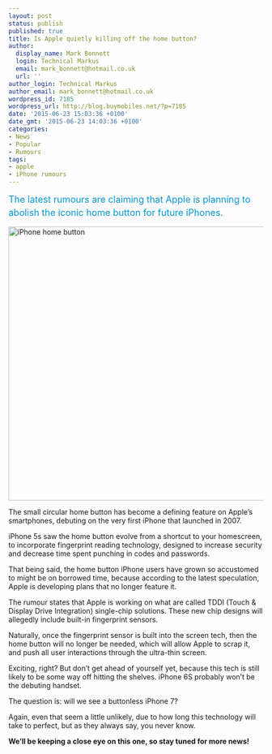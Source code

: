 ```yaml
---
layout: post
status: publish
published: true
title: Is Apple quietly killing off the home button?
author:
  display_name: Mark Bonnett
  login: Technical Markus
  email: mark_bonnett@hotmail.co.uk
  url: ''
author_login: Technical Markus
author_email: mark_bonnett@hotmail.co.uk
wordpress_id: 7185
wordpress_url: http://blog.buymobiles.net/?p=7185
date: '2015-06-23 15:03:36 +0100'
date_gmt: '2015-06-23 14:03:36 +0100'
categories:
- News
- Popular
- Rumours
tags:
- apple
- iPhone rumours
---
```

<p><span class="postStandFirst" style="color: #0896d5; line-height: 26px; font-size: 18px;">The latest rumours are claiming that Apple is planning to abolish the iconic home button for future iPhones.</span></p>
<p><img class=" size-large wp-image-7187 aligncenter" src="https://a1comms-blog-buymobiles.storage.googleapis.com/2015/06/touchid_technology_large1-1024x576.png" alt="iPhone home button" width="960" height="540" /></p>
<p>The small circular home button has become a defining feature on Apple&rsquo;s smartphones, debuting on the very first iPhone that launched in 2007.</p>
<p>iPhone 5s saw the home button evolve from a shortcut to your homescreen, to incorporate fingerprint reading technology, designed to increase security and decrease time spent punching in codes and passwords.</p>
<p>That being said, the home button iPhone users have grown so accustomed to might be on borrowed time, because according to the latest speculation, Apple is developing plans that no longer feature it.</p>
<p>The rumour states that Apple is working on what are called TDDI (Touch &amp; Display Drive Integration) single-chip solutions. These new chip designs will allegedly include built-in fingerprint sensors.</p>
<p>Naturally, once the fingerprint sensor is built into the screen tech, then the home button will no longer be needed, which will allow Apple to scrap it, and push all user interactions through the ultra-thin screen.</p>
<p>Exciting, right? But don&rsquo;t get ahead of yourself yet, because this tech is still likely to be some way off hitting the shelves. iPhone 6S probably won&rsquo;t be the debuting handset.</p>
<p>The question is: will we see a buttonless iPhone 7?</p>
<p>Again, even that seem a little unlikely, due to how long this technology will take to perfect, but as they always say, you never know.</p>
<p><strong>We&rsquo;ll be keeping a close eye on this one, so stay tuned for more news! </strong></p>

